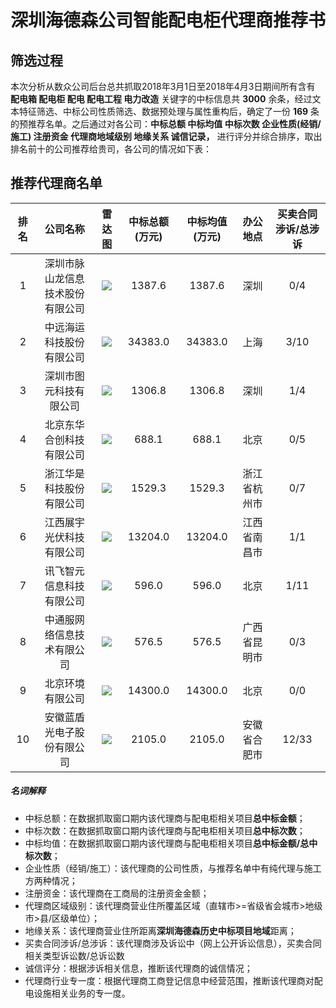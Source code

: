 # 深圳海德森公司智能配电柜代理商推荐书
## 筛选过程
本次分析从数众公司后台总共抓取2018年3月1日至2018年4月3日期间所有含有 **配电箱 配电柜 配电 配电工程 电力改造** 关键字的中标信息共 **3000** 余条，经过文本特征筛选、中标公司性质筛选、数据预处理与属性重构后，确定了一份 **169** 条的预推荐名单。之后通过对各公司：**中标总额 中标均值 中标次数 企业性质(经销/施工) 注册资金 代理商地域级别 地缘关系 诚信记录，** 进行评分并综合排序，取出排名前十的公司推荐给贵司，各公司的情况如下表：

## 推荐代理商名单
|排名|公司名称|雷达图|中标总额(万元)|中标均值(万元)|办公地点|买卖合同涉诉/总涉诉|
|:-:|:-:|:-:|:-:|:-:|:-:|:-:|
|1|深圳市脉山龙信息技术股份有限公司|![][pic1]|1387.6|1387.6|深圳|0/4|
|2|中远海运科技股份有限公司|![][pic2]|34383.0|34383.0|上海|3/10|
|3|深圳市图元科技有限公司|![][pic3]|1306.8|1306.8|深圳|1/4|
|4|北京东华合创科技有限公司|![][pic4]|688.1|688.1|北京|0/5|
|5|浙江华是科技股份有限公司|![][pic6]|1529.3|1529.3|浙江省杭州市|0/7|
|6|江西展宇光伏科技有限公司|![][pic5]|13204.0|13204.0|江西省南昌市|1/1|
|7|讯飞智元信息科技有限公司|![][pic7]|596.0|596.0|北京|1/11|
|8|中通服网络信息技术有限公司|![][pic8]|576.5|576.5|广西省昆明市|0/3|
|9|北京环境有限公司|![][pic9]|14300.0|14300.0|北京|0/0|
|10|安徽蓝盾光电子股份有限公司|![][pic10]|2105.0|2105.0|安徽省合肥市|12/33|

##### 名词解释
* 中标总额：在数据抓取窗口期内该代理商与配电柜相关项目**总中标金额**；
* 中标次数：在数据抓取窗口期内该代理商与配电柜相关项目**总中标次数**；
* 中标均值：在数据抓取窗口期内该代理商与配电柜相关项目**总中标金额/总中标次数**；
* 企业性质（经销/施工）：该代理商的公司性质，与推荐名单中有纯代理与施工方两种情况；
* 注册资金：该代理商在工商局的注册资金金额；
* 代理商区域级别：该代理商营业住所覆盖区域（直辖市>=省级省会城市>地级市>县/区级单位）；
* 地缘关系：该代理商营业住所距离**深圳海德森历史中标项目地域**距离；
* 买卖合同涉诉/总涉诉：该代理商涉及诉讼中（网上公开诉讼信息），买卖合同相关类型诉讼数/总诉讼数
* 诚信评分：根据涉诉相关信息，推断该代理商的诚信情况；
* 代理商行业专一度：根据代理商工商登记信息中经营范围，推断该代理商对配电设施相关业务的专一度。

[pic1]:https://github.com/miracle127/jianli/blob/master/picture/1.png
[pic2]:https://github.com/miracle127/jianli/blob/master/picture/2.png
[pic3]:https://github.com/miracle127/jianli/blob/master/picture/3.png
[pic4]:https://github.com/miracle127/jianli/blob/master/picture/4.png
[pic5]:https://github.com/miracle127/jianli/blob/master/picture/5.png
[pic6]:https://github.com/miracle127/jianli/blob/master/picture/6.png
[pic7]:https://github.com/miracle127/jianli/blob/master/picture/7.png
[pic8]:https://github.com/miracle127/jianli/blob/master/picture/8.png
[pic9]:https://github.com/miracle127/jianli/blob/master/picture/9.png
[pic10]:https://github.com/miracle127/jianli/blob/master/picture/10.png
